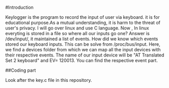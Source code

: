 #Introduction

Keylogger is the program to record the input of user via keyboard. it is for educational purpose.As a mutual understanding, it is harm to the threat of user's privacy.
I will go over linux and use C language.
Now , In linux everyting is stored in a file so where all our inputs go one?
Answer is /dev/input/, it maintained a list of events.
How did we know which events stored our keyboard inputs. This can be solve from /proc/bus/input. Here, we find a devices folder from which we can map all the input devices with their respective events. The name of our input device will be "AT Translated Set 2 keyboard" and EV= 120013. You can find the respective event part.

##Coding part

Look after the key.c file in this repository.
